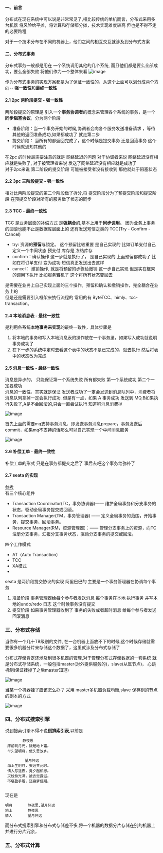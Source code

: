 
#### 一、前言
   分布式在现在系统中可以说是非常常见了,相比较传统的单机而言，分布式采用多台机器 将风险给平摊，将计算和存储都分摊，技术实现难度较高
   但也是不得不走的必要路程  
   
   对于一个技术分布在不同的机器上，他们之间的相互交互就涉及到分布式方案
   
#### 二、分布式事务
  分布式事务一般都是用在 一个系统调用其他的几个系统, 而且他们都是要么全部成功，要么全部失败 将他们作为一个整体来看
   ![image](image/spring%20cloud分布式事务-1.png)  
   
   作为分布式事务的实现方案都是为了保证一致性的，从这个上面可以划分成两个方向-- **强一致性**和**最终一致性**
  
   #### 2.1 2pc 两阶段提交 - 强一致性
   两阶段提交的原理是 引入一个**事务协调者**的概念来管理各个系统的事务，是一个**同步阻塞协议**，分为两个阶段
   
   * 准备阶段：当一个事务开始的时候,协调者会向各个服务发送准备请求 ，等待其他的返回准备成功,如果都成功了 就走第二步
   * 提交阶段： 当所有的都返回完成了，这个时候是提交事务 还是回滚事务 这个时候就通知其他的
   
   在2pc 的时候最需要注意的就是 网络延迟的问题 对于协调者来说 网络延迟没有相应就是失败了, 对于被管理者来说 发送了网络延迟没有相应就是成功了  
   对于2pc来说  第二阶段的提交阶段 可能被接受者没有接收到 那他就处于阻塞状态
   
   #### 2.2 3pc 三阶段提交  - 强一致性
   相对比两阶段提交的第二个阶段做了拆分,将 提交阶段分为了预提交阶段和提交阶段 在预提交阶段对所有的服务做了状态的同步
   
   #### 2.3 TCC - 最终一致性
   TCC 是业务层面的补偿方式  是**强耦合**的,基本上用于**同步调用**。 因为业务上事务的回滚也能不止是数据库层面上的 还有发送短信之类的 TCC(Try - Confirm - Cancel)
   * try: 资源的**预留**与锁定。 这个预留比较重要 是自己实现的 比如订单支付自己定义一个中间状态 预支付 库存是 冻结库存
   * confirm：确认操作 这一步就是执行了， 是自己实现的 上面预留都成功了 比如在将订单支付 变为成功 短信真正发送出去这样
   * cancel： 撤销操作, 就是将预留的步骤给撤销 这一步自己实现 但是实在框架的调用下执行 比如服务宕机了  这个将所有状态变回去
   
   是需要在业务上自己实现上面的三个操作，预留和确认和撤销操作，完全耦合在业务上的  
   但是还是需要引入框架来执行流程的 常用的有  ByteTCC、himly、tcc-transaction。
   
   #### 2.4 本地消息表 - 最终一致性
   是利用各系统**本地事务来实现**的最终一致性，具体步骤是  
   1. 将本地的事务和写入本地消息表的操作放在一个事务里，如果写入成功就说明事务成功了  
   2. 在下一步的系统中定时去看这个表中的状态不是已完成的，就去执行 然后将表中的状态改为完成
   
   #### 2.5 消息一致性 -  最终一致性
   消息是异步的， 只能保证第一个系统失败 所有都失败 第一个系统成功,第二个一定要成功  
   消息的一致性，其实就是保证 发送者成功了一定会发送到消息队列中，消费者将消息队列拿掉一定会执行成功.
   但是有一点，如果 A 事务成功 发送到 MQ,B如果执行失败了,A是不会回滚的,只会一直尝试执行 知道吧消息消费掉
   
   ![image](image/分布式事务之消息事务.png)
   
   首先上面的需要mq支持事务消息，即发送事务消息prepare，事务发送后commit，如果mq不支持的话那么可以自己实现一个中间消息服务
   
   ![image](image/分布式事务之消息事务-2.png)
  
   #### 2.6 补偿工单 - 最终一致性
   补偿工单的形式  只是在事务都提交之后了 事后去吧这个事务给弥补了
   
   #### 2.7 seata 的实现
   [参考](http://blog.itpub.net/69912579/viewspace-2739922/)  
   有三个核心组件
   * Transaction Coordinator(TC，事务协调器)—— 维护全局事务和分支事务的状态，驱动全局事务提交或回滚。
   * Transaction Manager(TM，事务管理器) —— 定义全局事务的范围，开始事务、提交事务、回滚事务。
   * Resource Manager(RM，资源管理器)：—— 管理分支事务上的资源，向TC注册分支事务，汇报分支事务状态，驱动分支事务的提交或回滚。
   
   四个工作模式
   * AT（Auto Transaction）
   * TCC
   *  XA模式
   * 
   seata 是两阶段提交协议的实现 阿里巴巴的 主要是一个事务管理器在协调每个事务 
   1. 准备阶段  事务管理器给每个参与者发送消息 每个事务在本地 执行事务 并写本地的undo/redo 日志 这个时候事务没有提交
   2. 提交阶段 如果事务管理器收到了 事务的失败或者超时消息 给每个参与者发送回滚消息 
     
     

### 三、分布式存储
   当你有一个几十TB级别的文件, 在一台机器上面放不下的时候,这个时候存储就需要很多机器分片来存储这个数据了，这里就涉及分布式存储了  
   
   分布式存储肯定还涉及到很多机器的管理,对于管理分布式存储数据的一套系统 就是分布式存储系统，一般包括master(对外提供服务的)，slave(从属节点)，
   心跳机制(保证挂掉了之后master知道)
   
   ![image](image/分布式存储.png)  
   
   当某一个机器挂了应该怎么办？ 采用 master多机器负载均衡,slave 保存别的节点的副本的方式 
   
   ![image](image/分布式存储-2.png)  
   
### 四、分布式搜索引擎
   说到搜索引擎不得不说**倒排索引表**,以前是
   ``` text
           静夜思
    床前明月光，疑是地上霜。
    举头望明月，低头思故乡。

            望月怀远
    海上生明月，天涯共此时。
    情人怨遥夜，竟夕起相思。
    灭烛怜光满，披衣觉露滋。
    不堪盈手赠，还寝梦佳期。
    
   ```

   现在是
   ```text
   明月       静夜思,望月怀远
   地上       静夜思
   情人       望月怀远
```
   
   而分布式搜索引擎和分布式存储差不多,将一个机器的数据分片存储在别的机器上 并进行分片冗余，
   
### 五、分布式计算
    
      